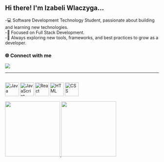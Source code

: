 ## Hi there! I'm Izabeli Wlaczyga...

-💻 Software Development Technology Student, passionate about building and learning new technologies.  
-🚀 Focused on Full Stack Development.  
-🔧 Always exploring new tools, frameworks, and best practices to grow as a developer. 

### 🌐 Connect with me
<div>
<a href="https://www.linkedin.com/in/jhenifer-izabeli-wlaczyga" target="_blank"><img src="https://img.shields.io/badge/-LinkedIn-%230077B5?style=for-the-badge&logo=linkedin&logoColor=white" target="_blank"></a>
</div>

---

<div style="display: inline_block"><br>
  <img align="center" alt="Java" heigth="35" width="45" src="https://cdn.jsdelivr.net/gh/devicons/devicon@latest/icons/java/java-original.svg" />
  <img align="center" alt="JavaScript" heigth="35" width="45" src="https://cdn.jsdelivr.net/gh/devicons/devicon@latest/icons/javascript/javascript-original.svg" />
  <img align="center" alt="React" heigth="35" width="45" src="https://cdn.jsdelivr.net/gh/devicons/devicon@latest/icons/react/react-original.svg" />
  <img align="center" alt="HTML" heigth="35" width="45" src="https://cdn.jsdelivr.net/gh/devicons/devicon@latest/icons/html5/html5-original.svg" />
  <img align="center" alt="CSS" heigth="35" width="45" src="https://cdn.jsdelivr.net/gh/devicons/devicon@latest/icons/css3/css3-original.svg" />
</div>

<div>
  <br>
  <a href="https://github.com/IzabeliWlaczyga">
  <img height="180em" src="https://github-readme-stats.vercel.app/api?username=IzabeliWlaczyga&show_icons=true&theme=dracula&include_all_commits=true&count_private=true"/>
  <img height="180em" src="https://github-readme-stats.vercel.app/api/top-langs/?username=IzabeliWlaczyga&layout=compact&langs_count=16&theme=dracula"/>
</div>

<!-- <div>
  <br>
  
  ![Snake animation](https://github.com/IzabeliWlaczyga/IzabeliWlaczygai/blob/output/github-contribution-grid-snake.svg)
</div> -->


<!--
**IzabeliWlaczyga/IzabeliWlaczyga** is a ✨ _special_ ✨ repository because its `README.md` (this file) appears on your GitHub profile.

Here are some ideas to get you started:

- 🔭 I’m currently working on ...
- 🌱 I’m currently learning ...
- 👯 I’m looking to collaborate on ...
- 🤔 I’m looking for help with ...
- 💬 Ask me about ...
- 📫 How to reach me: ...
- 😄 Pronouns: ...
- ⚡ Fun fact: ...
-->
